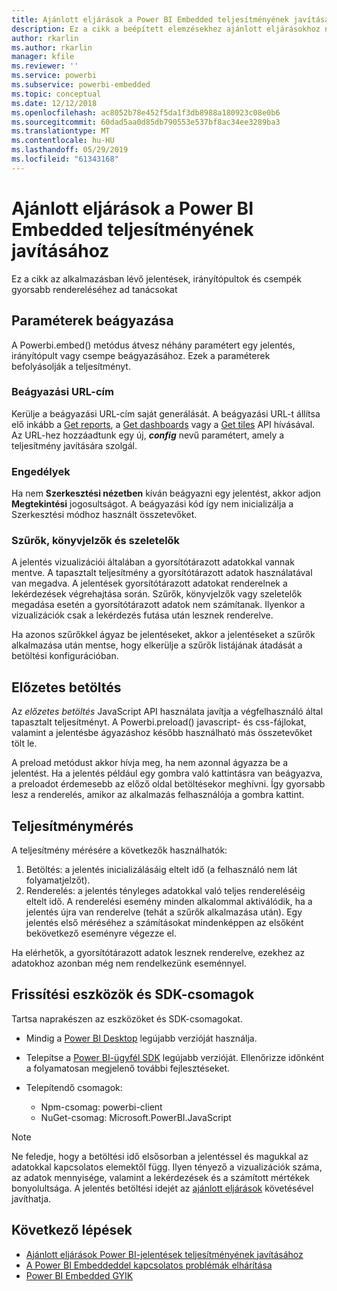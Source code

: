 ```yaml
---
title: Ajánlott eljárások a Power BI Embedded teljesítményének javításához
description: Ez a cikk a beépített elemzésekhez ajánlott eljárásokhoz nyújt útmutatást
author: rkarlin
ms.author: rkarlin
manager: kfile
ms.reviewer: ''
ms.service: powerbi
ms.subservice: powerbi-embedded
ms.topic: conceptual
ms.date: 12/12/2018
ms.openlocfilehash: ac8052b78e452f5da1f3db8988a180923c08e0b6
ms.sourcegitcommit: 60dad5aa0d85db790553e537bf8ac34ee3289ba3
ms.translationtype: MT
ms.contentlocale: hu-HU
ms.lasthandoff: 05/29/2019
ms.locfileid: "61343168"
---
```

# <a name="power-bi-embedded-performance-best-practices"></a>Ajánlott eljárások a Power BI Embedded teljesítményének javításához

Ez a cikk az alkalmazásban lévő jelentések, irányítópultok és csempék gyorsabb rendereléséhez ad tanácsokat

## <a name="embed-parameters"></a>Paraméterek beágyazása

A Powerbi.embed() metódus átvesz néhány paramétert egy jelentés, irányítópult vagy csempe beágyazásához. Ezek a paraméterek befolyásolják a teljesítményt.

### <a name="embed-url"></a>Beágyazási URL-cím

Kerülje a beágyazási URL-cím saját generálását. A beágyazási URL-t állítsa elő inkább a [Get reports](/rest/api/power-bi/reports/getreportsingroup), a [Get dashboards](/rest/api/power-bi/dashboards/getdashboardsingroup) vagy a [Get tiles](/rest/api/power-bi/dashboards/gettilesingroup) API hívásával. Az URL-hez hozzáadtunk egy új, **_config_** nevű paramétert, amely a teljesítmény javítására szolgál.

### <a name="permissions"></a>Engedélyek

Ha nem **Szerkesztési nézetben** kíván beágyazni egy jelentést, akkor adjon **Megtekintési** jogosultságot. A beágyazási kód így nem inicializálja a Szerkesztési módhoz használt összetevőket.

### <a name="filters-bookmarks-and-slicers"></a>Szűrők, könyvjelzők és szeletelők

A jelentés vizualizációi általában a gyorsítótárazott adatokkal vannak mentve. A tapasztalt teljesítmény a gyorsítótárazott adatok használatával van megadva. A jelentések gyorsítótárazott adatokat renderelnek a lekérdezések végrehajtása során. Szűrők, könyvjelzők vagy szeletelők megadása esetén a gyorsítótárazott adatok nem számítanak. Ilyenkor a vizualizációk csak a lekérdezés futása után lesznek renderelve.

Ha azonos szűrőkkel ágyaz be jelentéseket, akkor a jelentéseket a szűrők alkalmazása után mentse, hogy elkerülje a szűrők listájának átadását a betöltési konfigurációban.

## <a name="preload"></a>Előzetes betöltés

Az *előzetes betöltés* JavaScript API használata javítja a végfelhasználó által tapasztalt teljesítményt.
A Powerbi.preload() javascript- és css-fájlokat, valamint a jelentésbe ágyazáshoz később használható más összetevőket tölt le.

A preload metódust akkor hívja meg, ha nem azonnal ágyazza be a jelentést. Ha a jelentés például egy gombra való kattintásra van beágyazva, a preloadot érdemesebb az előző oldal betöltésekor meghívni. Így gyorsabb lesz a renderelés, amikor az alkalmazás felhasználója a gombra kattint.

## <a name="measure-performance"></a>Teljesítménymérés

A teljesítmény mérésére a következők használhatók:

1. Betöltés: a jelentés inicializálásáig eltelt idő (a felhasználó nem lát folyamatjelzőt).
2. Renderelés: a jelentés tényleges adatokkal való teljes rendereléséig eltelt idő. A renderelési esemény minden alkalommal aktiválódik, ha a jelentés újra van renderelve (tehát a szűrők alkalmazása után). Egy jelentés első méréséhez a számításokat mindenképpen az elsőként bekövetkező eseményre végezze el.

Ha elérhetők, a gyorsítótárazott adatok lesznek renderelve, ezekhez az adatokhoz azonban még nem rendelkezünk eseménnyel.

## <a name="update-tools-and-sdk-packages"></a>Frissítési eszközök és SDK-csomagok

Tartsa naprakészen az eszközöket és SDK-csomagokat.

* Mindig a [Power BI Desktop](https://powerbi.microsoft.com/desktop/) legújabb verzióját használja.

* Telepítse a [Power BI-ügyfél SDK](https://github.com/Microsoft/PowerBI-JavaScript) legújabb verzióját. Ellenőrizze időnként a folyamatosan megjelenő további fejlesztéseket.

* Telepítendő csomagok:
    * Npm-csomag: powerbi-client
    * NuGet-csomag: Microsoft.PowerBI.JavaScript

> [!Note]
> Ne feledje, hogy a betöltési idő elsősorban a jelentéssel és magukkal az adatokkal kapcsolatos elemektől függ. Ilyen tényező a vizualizációk száma, az adatok mennyisége, valamint a lekérdezések és a számított mértékek bonyolultsága. A jelentés betöltési idejét az [ajánlott eljárások](../power-bi-reports-performance.md) követésével javíthatja.

## <a name="next-steps"></a>Következő lépések

* [Ajánlott eljárások Power BI-jelentések teljesítményének javításához](../power-bi-reports-performance.md)
* [A Power BI Embeddeddel kapcsolatos problémák elhárítása](embedded-troubleshoot.md)
* [Power BI Embedded GYIK](embedded-faq.md)
